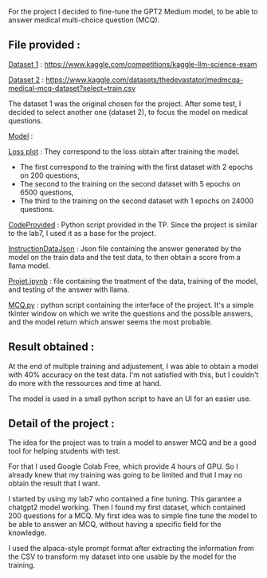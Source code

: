 For the project I decided to fine-tune the GPT2 Medium model, to be able to answer medical multi-choice question (MCQ).

## File provided : 

<ins>Dataset 1</ins> : https://www.kaggle.com/competitions/kaggle-llm-science-exam

<ins>Dataset 2</ins> : https://www.kaggle.com/datasets/thedevastator/medmcqa-medical-mcq-dataset?select=train.csv

The dataset 1 was the original chosen for the project. After some test, I decided to select another one (dataset 2), to focus the model on medical questions.

<ins>Model</ins> :

<ins>Loss plot</ins> : They correspond to the loss obtain after training the model. 
- The first correspond to the training with the first dataset with 2 epochs on 200 questions,
- The second to the training on the second dataset with 5 epochs on 6500 questions,
- The third to the training on the second dataset with 1 epochs on 24000 questions.

<ins>CodeProvided</ins> : Python script provided in the TP. Since the project is similar to the lab7, I used it as a base for the project.

<ins>InstructionDataJson</ins> : Json file containing the answer generated by the model on the train data and the test data, to then obtain a score from a llama model.

<ins>Projet.ipynb</ins> : file containing the treatment of the data, training of the model, and testing of the answer with llama.

<ins>MCQ.py</ins> : python script containing the interface of the project. It's a simple tkinter window on which we write the questions and the possible answers, and the model return which answer seems the most probable.

## Result obtained :

At the end of multiple training and adjustement, I was able to obtain a model with 40% accuracy on the test data. I'm not satisfied with this, but I couldn't do more with the ressources and time at hand.

The model is used in a small python script to have an UI for an easier use.

## Detail of the project :

The idea for the project was to train a model to answer MCQ and be a good tool for helping students with test.

For that I used Google Colab Free, which provide 4 hours of GPU. So I already knew that my training was going to be limited and that I may no obtain the result that I want.

I started by using my lab7 who contained a fine tuning. This garantee a chatgpt2 model working. Then I found my first dataset, which contained 200 questions for a MCQ. My first idea was to simple fine tune the model to be able to answer an MCQ, without having a specific field for the knowledge.

I used the alpaca-style prompt format after extracting the information from the CSV to transform my dataset into one usable by the model for the training.

